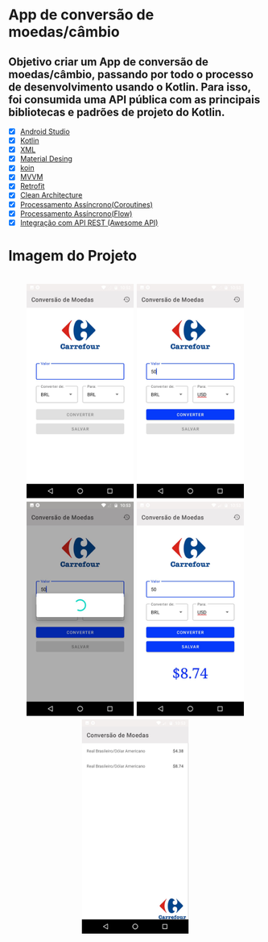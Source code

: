 # App de conversão de moedas/câmbio
## Objetivo  criar um App de conversão de moedas/câmbio, passando por todo o processo de desenvolvimento usando o Kotlin. Para isso, foi consumida uma API pública com as principais bibliotecas e padrões de projeto do Kotlin.

  - [x] [Android Studio](https://developer.android.com/studio?hl=pt&gclsrc=aw.ds&gclid=Cj0KCQiAk4aOBhCTARIsAFWFP9GJFuME6UxG4cgkUFzeBFgfa0b1XHhdBN9EPVe4G0To3rPTH6PDaw8aAr80EALw_wcB)
- [x] [Kotlin](https://developer.android.com/kotlin?hl=pt&gclsrc=aw.ds&gclid=Cj0KCQiAk4aOBhCTARIsAFWFP9EYXeWC3amRzUtIkC9bwzgZbb4IUHqbp6vk8MgYOZ--DXlN1S484cUaAtvfEALw_wcB)
- [x] [XML](https://developer.android.com/guide/topics/manifest/manifest-intro?gclsrc=aw.ds&gclid=Cj0KCQiAk4aOBhCTARIsAFWFP9GgxOFGyEUBS_kUYd_6Zq1mPFL0iYbW588UovfFmujkYNoX7RrAolcaAj6fEALw_wcB)
- [x] [Material Desing](https://material.io/design)
- [x] [koin](https://medium.com/collabcode/inje%C3%A7%C3%A3o-de-depend%C3%AAncia-no-kotlin-com-koin-4d093f80cb63)
- [x] [MVVM](https://developer.android.com/jetpack/guide?gclid=CjwKCAiAjp6BBhAIEiwAkO9Wut2W9TLNRaql75qE26vP_xRvCfTBlBY5j8RHxc_r6RhC1HFPTprbwRoC32cQAvD_BwE&gclsrc=aw.ds) 
- [x] [Retrofit](https://square.github.io/retrofit/)
- [x] [Clean Architecture](https://blog.cleancoder.com/uncle-bob/2012/08/13/the-clean-architecture.html)
- [x] [Processamento Assíncrono(Coroutines)](https://developer.android.com/kotlin/coroutines?gclsrc=aw.ds&gclid=CjwKCAiAtouOBhA6EiwA2nLKH1WwVRs3jTuIcE_LHY30kI3Av1cH2jjx2RSfebbdYJtgZLmKBygP1BoC0AsQAvD_BwE)
- [x] [Processamento Assíncrono(Flow)](https://kotlinlang.org/docs/flow.html#representing-multiple-values)
- [x] [Integração com API REST (Awesome API)](https://docs.awesomeapi.com.br/)

# Imagem do Projeto

<h1 align="center">
	 <img src="https://github.com/wesleyorrr/Projeto-dio-Carrefour-Android-Developer/blob/master/car1.jpg" height="425" />
  <img src="https://github.com/wesleyorrr/Projeto-dio-Carrefour-Android-Developer/blob/master/car2.jpg" height="425" />
  <img src="https://github.com/wesleyorrr/Projeto-dio-Carrefour-Android-Developer/blob/master/car3.jpg" height="425" />
  <img src="https://github.com/wesleyorrr/Projeto-dio-Carrefour-Android-Developer/blob/master/car%204.jpg" height="425" />
 <img src="https://github.com/wesleyorrr/Projeto-dio-Carrefour-Android-Developer/blob/master/car8.jpg" height="425" />
  
</h1>
